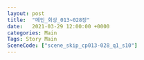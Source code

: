 ```yaml
---
layout: post
title:  "메인_회상_013~028장"
date:   2021-03-29 12:00:00 +0000
categories: Main
Tags: Story Main
SceneCode: ["scene_skip_cp013-028_q1_s10"]
---
```


